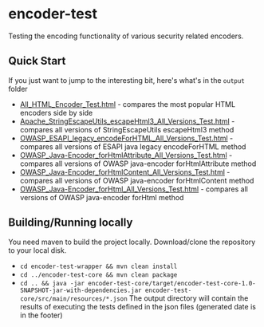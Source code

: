 # encoder-test
Testing the encoding functionality of various security related encoders.

## Quick Start
If you just want to jump to the interesting bit, here's what's in the `output` folder
* [All_HTML_Encoder_Test.html](http://htmlpreview.github.io/?https://github.com/dledmonds/encoder-test/blob/master/output/All_HTML_Encoder_Test.html) - compares the most popular HTML encoders side by side
* [Apache_StringEscapeUtils_escapeHtml3_All_Versions_Test.html](http://htmlpreview.github.io/?https://github.com/dledmonds/encoder-test/blob/master/output/Apache_StringEscapeUtils_escapeHtml3_All_Versions_Test.html) - compares all versions of StringEscapeUtils escapeHtml3 method
* [OWASP_ESAPI_legacy_encodeForHTML_All_Versions_Test.html](http://htmlpreview.github.io/?https://github.com/dledmonds/encoder-test/blob/master/output/OWASP_ESAPI_legacy_encodeForHTML_All_Versions_Test.html) - compares all versions of ESAPI java legacy encodeForHTML method
* [OWASP_Java-Encoder_forHtmlAttribute_All_Versions_Test.html](http://htmlpreview.github.io/?https://github.com/dledmonds/encoder-test/blob/master/output/OWASP_Java-Encoder_forHtmlAttribute_All_Versions_Test.html) - compares all versions of OWASP java-encoder forHtmlAttribute method
* [OWASP_Java-Encoder_forHtmlContent_All_Versions_Test.html](http://htmlpreview.github.io/?https://github.com/dledmonds/encoder-test/blob/master/output/OWASP_Java-Encoder_forHtmlContent_All_Versions_Test.html) - compares all versions of OWASP java-encoder forHtmlContent method
* [OWASP_Java-Encoder_forHtml_All_Versions_Test.html](http://htmlpreview.github.io/?https://github.com/dledmonds/encoder-test/blob/master/output/OWASP_Java-Encoder_forHtml_All_Versions_Test.html) - compares all versions of OWASP java-encoder forHtml method

## Building/Running locally
You need maven to build the project locally. Download/clone the repository to your local disk.
* `cd encoder-test-wrapper && mvn clean install`
* `cd ../encoder-test-core && mvn clean package`
* `cd .. && java -jar encoder-test-core/target/encoder-test-core-1.0-SNAPSHOT-jar-with-dependencies.jar encoder-test-core/src/main/resources/*.json`
The output directory will contain the results of executing the tests defined in the json files (generated date is in the footer)
